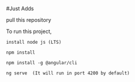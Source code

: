 #Just Adds

pull this repository

To run this project,
    
    install node js (LTS)

    npm install
    
    npm install -g @angular/cli

    ng serve  (It will run in port 4200 by default)